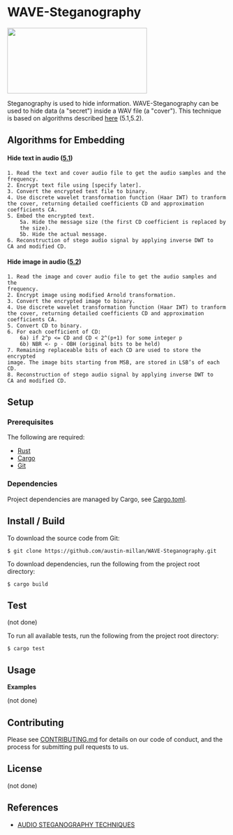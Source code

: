 # WAVE-Steganography
<img src="https://cdn-images-1.medium.com/max/1400/1*dQyfOpFWmSxrmdOcQgW6OQ.jpeg" width="320" height="150">

Steganography is used to hide information. WAVE-Steganography can be used
to hide data (a "secret") inside a WAV file (a "cover"). This
technique is based on algorithms described
[here](http://shodhganga.inflibnet.ac.in/bitstream/10603/147552/14/14_chapter%205.pdf)
(5.1,5.2).


## Algorithms for Embedding
#### Hide text in audio ([5.1](http://shodhganga.inflibnet.ac.in/bitstream/10603/147552/14/14_chapter%205.pdf))
```
1. Read the text and cover audio file to get the audio samples and the
frequency.
2. Encrypt text file using [specify later].
3. Convert the encrypted text file to binary.
4. Use discrete wavelet transformation function (Haar IWT) to tranform
the cover, returning detailed coefficients CD and approximation
coefficients CA.
5. Embed the encrypted text.
    5a. Hide the message size (the first CD coefficient is replaced by
    the size).
    5b. Hide the actual message.
6. Reconstruction of stego audio signal by applying inverse DWT to
CA and modified CD.
```


#### Hide image in audio ([5.2](http://shodhganga.inflibnet.ac.in/bitstream/10603/147552/14/14_chapter%205.pdf))

```
1. Read the image and cover audio file to get the audio samples and the
frequency.
2. Encrypt image using modified Arnold transformation.
3. Convert the encrypted image to binary.
4. Use discrete wavelet transformation function (Haar IWT) to tranform
the cover, returning detailed coefficients CD and approximation
coefficients CA.
5. Convert CD to binary.
6. For each coefficient of CD:
    6a) if 2^p <= CD and CD < 2^(p+1) for some integer p
    6b) NBR <- p - OBH (original bits to be held)
7. Remaining replaceable bits of each CD are used to store the encrypted
image. The image bits starting from MSB, are stored in LSB’s of each CD.
8. Reconstruction of stego audio signal by applying inverse DWT to
CA and modified CD.
```


## Setup
### Prerequisites
The following are required:
* [Rust](https://www.rust-lang.org/en-US/install.html)
* [Cargo](https://doc.rust-lang.org/cargo/)
* [Git](https://git-scm.com/downloads)


###  Dependencies
Project dependencies are managed by Cargo, see
[Cargo.toml](https://github.com/austin-millan/WAVE-Steganography/blob/master/Cargo.toml).

## Install / Build

To download the source code from Git:

`$ git clone https://github.com/austin-millan/WAVE-Steganography.git`

To download dependencies, run the following from the project root directory:

`$ cargo build`


## Test

(not done)

To run all available tests, run the following from the project root directory:

`$ cargo test`

## Usage

**Examples**

(not done)

## Contributing
Please see
[CONTRIBUTING.md](https://github.com/austin-millan/WAVE-Steganography/blob/master/CONTRIBUTING.md) for details on our code of conduct, and the process for submitting pull requests to us.

## License

(not done)

## References

* [AUDIO STEGANOGRAPHY TECHNIQUES](http://shodhganga.inflibnet.ac.in/bitstream/10603/147552/14/14_chapter%205.pdf)
